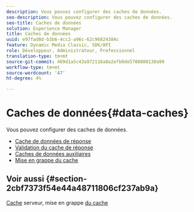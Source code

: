 ```yaml
---
description: Vous pouvez configurer des caches de données.
seo-description: Vous pouvez configurer des caches de données.
seo-title: Caches de données
solution: Experience Manager
title: Caches de données
uuid: e97fad8d-b3b6-4cc2-a96c-62c96824384c
feature: Dynamic Media Classic, SDK/API
role: Développeur, Administrateur, Professionnel
translation-type: tm+mt
source-git-commit: 469d1a5c43a972116a8a2efb0de5708800130a99
workflow-type: tm+mt
source-wordcount: '47'
ht-degree: 4%

---
```



# Caches de données{#data-caches}

Vous pouvez configurer des caches de données.

+ [Cache de données de réponse](c-response-data-cache.md)
+ [Validation du cache de réponse](c-response-cache-validation.md)
+ [Caches de données auxiliaires](c-auxiliary-data-caches.md)
+ [Mise en grappe du cache](c-cache-clustering.md)

## Voir aussi {#section-2cbf7373f54e44a48711806cf237ab9a}

[Cache](../../../../is-api/image-serving-api-ref/c-configuration-and-administration/c-server-settings/r-server-caches.md#reference-f6c7f73ea10f4c3ca93acd79a856e00e) serveur, mise en grappe  [du cache](../../../../is-api/image-serving-api-ref/c-configuration-and-administration/c-server-settings/r-cache-clustering.md#reference-a24c6b99da174203947788844626b951)
